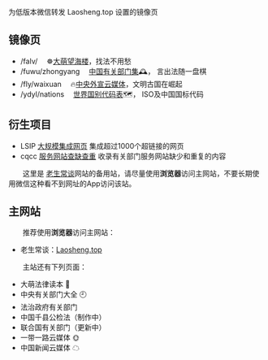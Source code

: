 <!-- # wx 同名标题会被合并 -->

为低版本微信转发 Laosheng.top 设置的镜像页

镜像页
------

*	/falv/  	　☸️[大萌望海楼](falv/fahai)，找法不用愁
*	/fuwu/zhongyang	　[中国有关部门集](fuwu/zhongyang)🕰， 言出法随一盘棋
*	/fly/waixuan	　🔥[中央外宣云媒体](fly/waixuan)，文明古国在崛起
*	/ydyl/nations	　[世界国别代码表](ydyl/nations)🗺， ISO及中国国标代码

衍生项目
--------

*	LSIP [大规模集成网页](https://diamonwoo.github.io/LSIP ) 集成超过1000个超链接的网页
*	cqcc [服务网站查缺查重](https://diamonwoo.github.io/cqcc ) 收录有关部门服务网站缺少和重复的内容

　　这里是 [老生常谈](https://Laosheng.top)网站的备用站，请尽量使用**浏览器**访问主网站，不要长期使用微信这种看不到网址的App访问该站。

主网站
------

　　推荐使用**浏览器**访问主网站：

*	老生常谈：[Laosheng.top](https://laosheng.top)

　　主站还有下列页面：

*	大萌法律读本 💎
*	中央有关部门大全 🕘
*	法治政府有关部门 
*	中国千县公检法（制作中）
*	联合国有关部门（更新中）
*	一带一路云媒体 🌞
*	中国新闻云媒体 ☁
